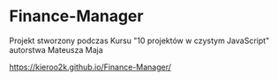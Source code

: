 # Finance-Manager
Projekt stworzony podczas Kursu "10 projektów w czystym JavaScript" autorstwa Mateusza Maja

https://kieroo2k.github.io/Finance-Manager/
